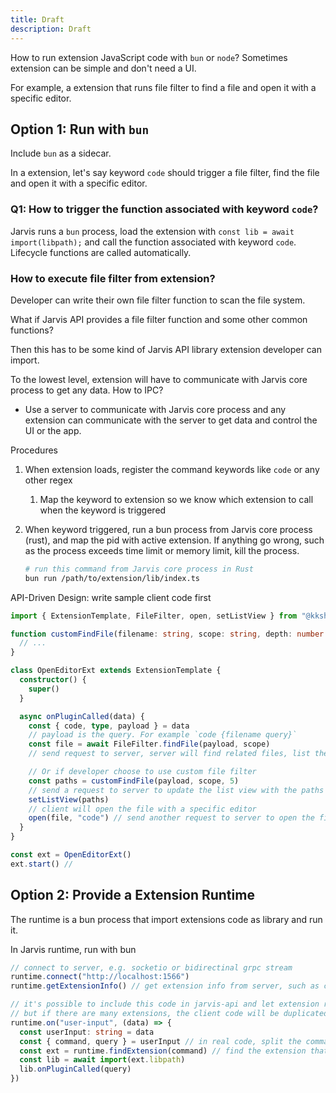 ```yaml
---
title: Draft
description: Draft
---
```


How to run extension JavaScript code with `bun` or `node`? Sometimes extension can be simple and don't need a UI.

For example, a extension that runs file filter to find a file and open it with a specific editor.

## Option 1: Run with `bun`

Include `bun` as a sidecar.

In a extension, let's say keyword `code` should trigger a file filter, find the file and open it with a specific editor.

### Q1: How to trigger the function associated with keyword `code`?

Jarvis runs a `bun` process, load the extension with `const lib = await import(libpath);` and call the function associated with keyword `code`. Lifecycle functions are called automatically.

### How to execute file filter from extension?

Developer can write their own file filter function to scan the file system.

What if Jarvis API provides a file filter function and some other common functions?

Then this has to be some kind of Jarvis API library extension developer can import.

To the lowest level, extension will have to communicate with Jarvis core process to get any data. How to IPC?

- Use a server to communicate with Jarvis core process and any extension can communicate with the server to get data and control the UI or the app.

Procedures

1. When extension loads, register the command keywords like `code` or any other regex
   1. Map the keyword to extension so we know which extension to call when the keyword is triggered
2. When keyword triggered, run a bun process from Jarvis core process (rust), and map the pid with active extension. If anything go wrong, such as the process exceeds time limit or memory limit, kill the process.

   ```bash
   # run this command from Jarvis core process in Rust
   bun run /path/to/extension/lib/index.ts
   ```

API-Driven Design: write sample client code first

```ts title="extension/lib/index.js"
import { ExtensionTemplate, FileFilter, open, setListView } from "@kksh/api"

function customFindFile(filename: string, scope: string, depth: number = 5) {
  // ...
}

class OpenEditorExt extends ExtensionTemplate {
  constructor() {
    super()
  }

  async onPluginCalled(data) {
    const { code, type, payload } = data
    // payload is the query. For example `code {filename query}`
    const file = await FileFilter.findFile(payload, scope)
    // send request to server, server will find related files, list them, when user select a file from list view, server will send the file path to the client

    // Or if developer choose to use custom file filter
    const paths = customFindFile(payload, scope, 5)
    // send a request to server to update the list view with the paths
    setListView(paths)
    // client will open the file with a specific editor
    open(file, "code") // send another request to server to open the file with a specific app
  }
}

const ext = OpenEditorExt()
ext.start() //
```

## Option 2: Provide a Extension Runtime

The runtime is a bun process that import extensions code as library and run it.

In Jarvis runtime, run with bun

```ts
// connect to server, e.g. socketio or bidirectinal grpc stream
runtime.connect("http://localhost:1566")
runtime.getExtensionInfo() // get extension info from server, such as command keywords, etc.

// it's possible to include this code in jarvis-api and let extension run this client to connect with server
// but if there are many extensions, the client code will be duplicated in each extension (e.g. socketio client lib duplicated many times)
runtime.on("user-input", (data) => {
  const userInput: string = data
  const { command, query } = userInput // in real code, split the command and query, command is the first word (trigger word), query is the rest
  const ext = runtime.findExtension(command) // find the extension that has the command
  const lib = await import(ext.libpath)
  lib.onPluginCalled(query)
})
```
